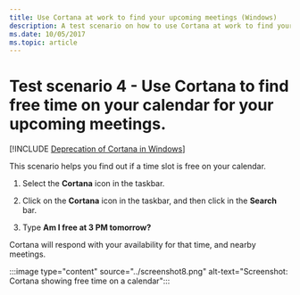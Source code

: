 ```yaml
---
title: Use Cortana at work to find your upcoming meetings (Windows)
description: A test scenario on how to use Cortana at work to find your upcoming meetings.
ms.date: 10/05/2017
ms.topic: article
--- 
```


# Test scenario 4 - Use Cortana to find free time on your calendar for your upcoming meetings. 

<!--Using include for Cortana in Windows deprecation -->
[!INCLUDE [Deprecation of Cortana in Windows](./includes/cortana-deprecation.md)] 

This scenario helps you find out if a time slot is free on your calendar. 

1. Select the  **Cortana**  icon in the taskbar. 

2. Click on the **Cortana** icon in the taskbar, and then click in the **Search** bar. 

3. Type **Am I free at 3 PM tomorrow?** 

Cortana will respond with your availability for that time, and nearby meetings. 

:::image type="content" source="../screenshot8.png" alt-text="Screenshot: Cortana showing free time on a calendar":::
